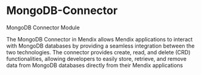 # MongoDB-Connector
MongoDB Connector Module 


The MongoDB Connector in Mendix allows Mendix applications to interact with MongoDB databases by providing a seamless integration between the two technologies. The connector provides create, read, and delete (CRD) functionalities, allowing developers to easily store, retrieve, and remove data from MongoDB databases directly from their Mendix applications
